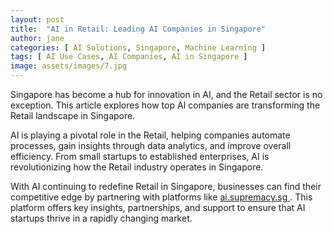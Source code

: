 ```yaml
---
layout: post
title:  "AI in Retail: Leading AI Companies in Singapore"
author: jane
categories: [ AI Solutions, Singapore, Machine Learning ]
tags: [ AI Use Cases, AI Companies, AI in Singapore ]
image: assets/images/7.jpg
---
```


Singapore has become a hub for innovation in AI, and the Retail sector is no exception. This article explores how top AI companies are transforming the Retail landscape in Singapore.

AI is playing a pivotal role in the Retail, helping companies automate processes, gain insights through data analytics, and improve overall efficiency. From small startups to established enterprises, AI is revolutionizing how the Retail industry operates in Singapore.

With AI continuing to redefine Retail in Singapore, businesses can find their competitive edge by partnering with platforms like <a href="https://ai.supremacy.sg" target="_blank"> ai.supremacy.sg </a>. This platform offers key insights, partnerships, and support to ensure that AI startups thrive in a rapidly changing market.
